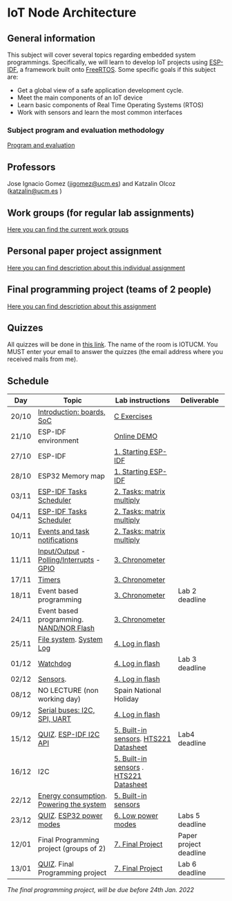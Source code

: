 # IoT Node Architecture

## General information

This subject will cover several topics regarding embedded system programmings. Specifically, we will learn to develop IoT projects using [ESP-IDF](https://docs.espressif.com/projects/esp-idf/en/stable/esp32/get-started/index.html), a framework built onto [FreeRTOS](https://www.freertos.org/).  Some specific goals if this subject are:

* Get a global view of a safe application  development cycle.
* Meet the main components of an IoT device
* Learn basic components of Real Time Operating Systems (RTOS)
* Work with sensors and learn the most common interfaces

### Subject program and evaluation methodology

  [Program and evaluation](slides/intro.pdf)

## Professors

Jose Ignacio Gomez (jigomez@ucm.es) and Katzalin Olcoz  (katzalin@ucm.es )

## Work groups (for regular lab assignments)

[Here you can find the current work groups](groups.md)

## Personal paper project assignment

[Here you can find  description about this individual assignment](paperProject.md)

## Final programming project (teams of 2 people)
[Here you can find  description about this  assignment](P7/index.md)


## Quizzes
All quizzes will be done in [this link](https://b.socrative.com/login/student/). The name of the room is IOTUCM.
You MUST enter your email to answer the quizzes (the email address where you received mails from me).


## Schedule

|    Day      | Topic                    |  Lab instructions   |  Deliverable   |
|--------------|------------------------|-------------------------|-------------------|
| 20/10  | [Introduction: boards, SoC](slides/soc.pdf)  |  [C Exercises](ctutorial/index.md)   |  |
| 21/10  | ESP-IDF environment  | [Online DEMO](demo/index.md)  |          |
| 27/10  | ESP-IDF   			| [1. Starting ESP-IDF ](P1/index.md)              | |
| 28/10  | ESP32 Memory map              | [1. Starting ESP-IDF ](P1/index.md)              | |
|03/11  | [ESP-IDF Tasks Scheduler](slides/tasks.pdf)     | [2. Tasks: matrix multiply ](P2/index.md)              |  |
|04/11  | [ESP-IDF Tasks Scheduler](slides/tasks.pdf)  | [2. Tasks: matrix multiply ](P2/index.md)    |   |
|10/11  | [Events and task notifications](slides/events.pdf) | [2. Tasks: matrix multiply  ](P2/index.md)    |   |
|11/11  | [Input/Output](slides/IO.pdf) -  [Polling/Interrupts](slides/interrupts.pdf) -  [GPIO](slides/gpio.pdf)  | [3. Chronometer](P3/index.md)                | | 
|17/11  | [Timers](slides/timer.pdf)	| 				[3. Chronometer](P3/index.md)            |     |
|18/11  |  Event based programming  	  		     | [3. Chronometer](P3/index.md)            | Lab 2 deadline    |
|24/11  |  Event based programming. [NAND/NOR Flash](slides/storage.pdf)    |[3. Chronometer](P3/index.md) |   |
|25/11  | [File system](slides/partitions.pdf). [System Log](slides/logging.pdf)       	|[4. Log in flash](P4/index.md) | |
|01/12  | [Watchdog](slides/watchdog.pdf) | [4. Log in flash](P4/index.md) |  Lab 3 deadline |
|02/12  | [Sensors](slides/sensors.pdf). 	    | [4. Log in flash](P4/index.md)            |  |
|08/12  | NO LECTURE (non working day)  | Spain National Holiday    | |
|09/12  | [Serial buses: I2C, SPI, UART](slides/serial.pdf)	  | [4. Log in flash](P4/index.md)                   |   |
|15/12  | [QUIZ](https://b.socrative.com/login/student/).  [ESP-IDF I2C API](slides/i2c-idf.pdf)	  | [5. Built-in sensors](P5/index.md).   [HTS221 Datasheet](slides/hts221.pdf)               |  Lab4 deadline |
|16/12  |    I2C        | [5. Built-in sensors](P5/index.md) .  [HTS221 Datasheet](slides/hts221.pdf)      |   |
|22/12 | [Energy consumption](slides/energy.pdf). [Powering the system](slides/espPower.pdf)      | [5. Built-in sensors](P5/index.md) | |
|23/12 |  [QUIZ](https://b.socrative.com/login/student/). [ESP32 power modes](slides/lowpower.pdf)             | [6. Low power modes](P6/index.md)  |  Labs 5  deadline |
|12/01 | Final Programming project  (groups of 2)              | [7. Final Project](P7/index.md) |   Paper project deadline   |
|13/01 |  [QUIZ](https://b.socrative.com/login/student/). Final Programming project                  | [7. Final Project](P7/index.md) |  Lab 6 deadline |

*The final programming project, will be due before 24th Jan. 2022*

